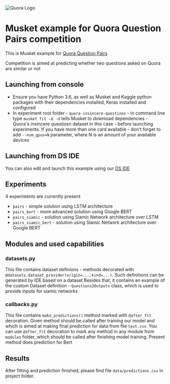 ![Quora Logo](https://storage.googleapis.com/kaggle-organizations/407/thumbnail.png?r=95)

# Musket example for Quora Question Pairs competition

This is Musket example for [Quora Question Pairs](https://www.kaggle.com/c/quora-question-pairs/overview)

Competition is aimed at predicting whether two questions asked on Quora are similar or not

## Launching from console

* Ensure you have Python 3.6, as well as Musket and Kaggle python packages with their dependencies installed, Keras installed and configured
* In experiment root folder - `quora-insincere-questions` - in command line type `musket fit -d`. `-d` tells Musket to download dependencies - Quora's insincere questiosn dataset in this case - before launching experiments. If you have more than one card available - don't forget to add `--num_gpus=N` parameter, where N is an amount of your available devices

## Launching from DS IDE

You can also edit and launch this example using our [DS IDE](https://musket-ml.github.io/webdocs/ide/getting_started/)

## Experiments

4 experiments are currently present

 * `pairs` - simple solution using LSTM architecture
 * `pairs_bert` - more advanced solution using Google BERT
 * `pairs_siamic` - solution using Siamic Network architecture over LSTM
 * `pairs_siamic_bert` - solution using Siamic Network architecture over Google BERT

## Modules and used capabilities

### datasets.py

This file contains dataset definions - methods decorated with `@datasets.dataset_provider(origin=...,kind=...)`. Such definitions can be generated by IDE based on a dataset
Besides that, it contains an example of the custom Dataset definition - `Questions2Outputs` сlass, which is used to provide inputs for siamic networks

### callbacks.py

This file contains `make_predictions()` method marked with `@after_fit` decoration. Given method should be called after training our model and which is aimed at making final prediction for data from file `test.csv`. You can use `@after_fit` decoration to mark any method in any module from `modules` folder, which should be called after finishing model training.
Present method does prediction for Bert

## Results

After fitting and prediction finished, please find file `data/predictions.csv` in project folder.
  

